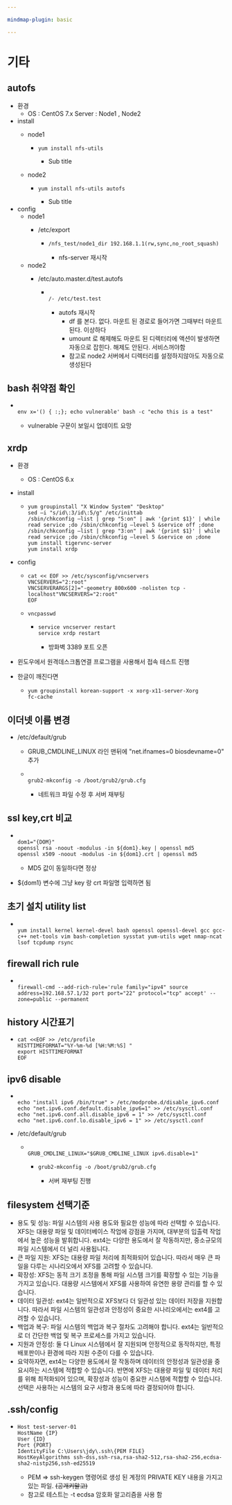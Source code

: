 ```yaml
---

mindmap-plugin: basic

---
```


# 기타

## autofs
- 환경
	- OS : CentOS 7.x
	Server : Node1 , Node2
- install
	- node1

		-
		  ```
		  yum install nfs-utils
		  ```

			- Sub title
	- node2

		-
		  ```
		  yum install nfs-utils autofs
		  ```

			- Sub title
- config
	- node1
		- /etc/export

			-
			  ```
			  /nfs_test/node1_dir 192.168.1.1(rw,sync,no_root_squash)
			  ```

				- nfs-server 재시작
	- node2
		- /etc/auto.master.d/test.autofs

			-
			  ```
			  
			  /- /etc/test.test
			  ```

				- autofs 재시작
					- df 를 본다. 없다. 마운트 된 경로로 들어가면 그때부터 마운트된다. 이상하다
					- umount 로 해제해도 마운트 된 디렉터리에 액션이 발생하면 자동으로 잡힌다. 해제도 안된다. 서비스꺼야함
					- 참고로 node2 서버에서 디렉터리를 설정하지않아도 자동으로 생성된다

## bash 취약점 확인

-
  ```
  
  env x='() { :;}; echo vulnerable' bash -c "echo this is a test"
  ```

	- vulnerable 구문이 보일시 업데이트 요망

## xrdp
- 환경
	- OS : CentOS 6.x
- install

	-
	  ```
	  yum groupinstall "X Window System" "Desktop"
	  sed –i "s/id\:3/id\:5/g" /etc/inittab
	  /sbin/chkconfig —list | grep "5:on" | awk '{print $1}' | while read service ;do /sbin/chkconfig —level 5 &service off ;done
	  /sbin/chkconfig —list | grep "3:on" | awk '{print $1}' | while read service ;do /sbin/chkconfig —level 5 &service on ;done
	  yum install tigervnc-server
	  yum install xrdp
	  ```

- config

	-
	  ```
	  cat << EOF >> /etc/sysconfig/vncservers
	  VNCSERVERS="2:root"
	  VNCSERVERARGS[2]="-geometry 800x600 -nolisten tcp -localhost"VNCSERVERS="2:root"
	  EOF
	  ```


	-
	  ```
	  vncpasswd
	  ```


		-
		  ```
		  service vncserver restart
		  service xrdp restart
		  ```

			- 방화벽 3389 포트 오픈
- 윈도우에서 원격데스크톱연결 프로그램을 사용해서 접속 테스트 진행
- 한글이 깨진다면

	-
	  ```
	  yum groupinstall korean-support -x xorg-x11-server-Xorg
	  fc-cache
	  ```


## 이더넷 이름 변경
- /etc/default/grub
	- GRUB_CMDLINE_LINUX 라인 맨뒤에 "net.ifnames=0 biosdevname=0" 추가

	-
	  ```
	  
	  grub2-mkconfig -o /boot/grub2/grub.cfg
	  ```

		- 네트워크 파일 수정 후 서버 재부팅

## ssl key,crt 비교

-
  ```
  
  dom1="{DOM}"
  openssl rsa -noout -modulus -in ${dom1}.key | openssl md5
  openssl x509 -noout -modulus -in ${dom1}.crt | openssl md5
  ```

	- MD5 값이 동일하다면 정상
- ${dom1} 변수에 그냥 key 랑 crt 파일명 입력하면 됨

## 초기 설치 utility list

-
  ```
  
  yum install kernel kernel-devel bash openssl openssl-devel gcc gcc-c++ net-tools vim bash-completion sysstat yum-utils wget nmap-ncat lsof tcpdump rsync
  ```


## firewall rich rule

-
  ```
  
  firewall-cmd --add-rich-rule='rule family="ipv4" source address=192.168.57.1/32 port port="22" protocol="tcp" accept' --zone=public --permanent
  ```


## history 시간표기

-
  ```
  cat <<EOF >> /etc/profile
  HISTTIMEFORMAT="%Y-%m-%d [%H:%M:%S] "
  export HISTTIMEFORMAT
  EOF
  ```


## ipv6 disable

-
  ```
  
  echo "install ipv6 /bin/true" > /etc/modprobe.d/disable_ipv6.conf
  echo "net.ipv6.conf.default.disable_ipv6=1" >> /etc/sysctl.conf
  echo "net.ipv6.conf.all.disable_ipv6 = 1" >> /etc/sysctl.conf
  echo "net.ipv6.conf.lo.disable_ipv6 = 1" >> /etc/sysctl.conf
  ```

- /etc/default/grub

	-
	  ```
	  
	  GRUB_CMDLINE_LINUX="$GRUB_CMDLINE_LINUX ipv6.disable=1"
	  ```


		-
		  ```
		  grub2-mkconfig -o /boot/grub2/grub.cfg
		  ```

			- 서버 재부팅 진행

## filesystem 선택기준
- 용도 및 성능: 파일 시스템의 사용 용도와 필요한 성능에 따라 선택할 수 있습니다. XFS는 대용량 파일 및 데이터베이스 작업에 강점을 가지며, 대부분의 입출력 작업에서 높은 성능을 발휘합니다. ext4는 다양한 용도에서 잘 작동하지만, 중소규모의 파일 시스템에서 더 널리 사용됩니다.
- 큰 파일 지원: XFS는 대용량 파일 처리에 최적화되어 있습니다. 따라서 매우 큰 파일을 다루는 시나리오에서 XFS를 고려할 수 있습니다.
- 확장성: XFS는 동적 크기 조정을 통해 파일 시스템 크기를 확장할 수 있는 기능을 가지고 있습니다. 대용량 시스템에서 XFS를 사용하여 유연한 용량 관리를 할 수 있습니다.
- 데이터 일관성: ext4는 일반적으로 XFS보다 더 일관성 있는 데이터 저장을 지원합니다. 따라서 파일 시스템의 일관성과 안정성이 중요한 시나리오에서는 ext4를 고려할 수 있습니다.
- 백업과 복구: 파일 시스템의 백업과 복구 절차도 고려해야 합니다. ext4는 일반적으로 더 간단한 백업 및 복구 프로세스를 가지고 있습니다.
- 지원과 안정성: 둘 다 Linux 시스템에서 잘 지원되며 안정적으로 동작하지만, 특정 배포판이나 환경에 따라 지원 수준이 다를 수 있습니다.
- 요약하자면, ext4는 다양한 용도에서 잘 작동하며 데이터의 안정성과 일관성을 중요시하는 시스템에 적합할 수 있습니다. 반면에 XFS는 대용량 파일 및 데이터 처리를 위해 최적화되어 있으며, 확장성과 성능이 중요한 시스템에 적합할 수 있습니다. 선택은 사용하는 시스템의 요구 사항과 용도에 따라 결정되어야 합니다.

## .ssh/config

-
  ```
  Host test-server-01
  HostName {IP}
  User {ID}
  Port {PORT}
  IdentityFile C:\Users\jdy\.ssh\{PEM FILE}
  HostKeyAlgorithms ssh-dss,ssh-rsa,rsa-sha2-512,rsa-sha2-256,ecdsa-sha2-nistp256,ssh-ed25519
  ```

	- PEM => ssh-keygen 명령어로 생성 된 계정의 PRIVATE KEY 내용을 가지고 있는 파일. ~~(공개키말고)~~
	- 참고로 테스트는 -t ecdsa 암호화 알고리즘을 사용 함